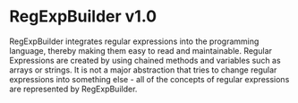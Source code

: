 RegExpBuilder v1.0
=============
RegExpBuilder integrates regular expressions into the programming language, thereby making them easy to read and maintainable. Regular Expressions are created by using chained methods and variables such as arrays or strings. It is not a major abstraction that tries to change regular expressions into something else - all of the concepts of regular expressions are represented by RegExpBuilder.
